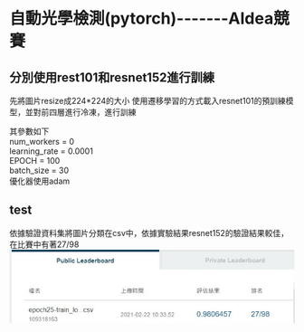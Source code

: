 # 自動光學檢測(pytorch)-------AIdea競賽

## 分別使用rest101和resnet152進行訓練
先將圖片resize成224*224的大小
使用遷移學習的方式載入resnet101的預訓練模型，並對前四層進行冷凍，進行訓練

其參數如下<br>
num_workers = 0 <br>
learning_rate = 0.0001 <br>
EPOCH = 100 <br>
batch_size = 30 <br>
優化器使用adam <br>

## test
依據驗證資料集將圖片分類在csv中，依據實驗結果resnet152的驗證結果較佳，在比賽中有著27/98<br>
![image](https://github.com/MING-SIAN/Automated-Optical-Inspection/blob/main/%E7%B5%90%E6%9E%9C/%E5%90%8D%E6%AC%A1.jpg)

